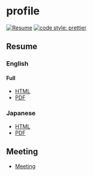# profile

[![Resume](https://github.com/HiromiShikata/profile/actions/workflows/resume.yml/badge.svg)](https://github.com/HiromiShikata/profile/actions/workflows/resume.yml)
[![code style: prettier](https://img.shields.io/badge/code_style-prettier-ff69b4.svg?style=flat-square)](https://github.com/prettier/prettier)

## Resume

### English

#### Full

- [HTML](https://hiromishikata.github.io/profile/generated/HiromiShika-FullStack-Engineer-and-Manager.resume.full.en.html)
- [PDF](https://hiromishikata.github.io/profile/generated/HiromiShika-FullStack-Engineer-and-Manager.resume.full.en.pdf)

### Japanese

- [HTML](https://hiromishikata.github.io/profile/generated/HiromiShikata-FullStack-Engineer-and-Manager.resume.full.ja.html)
- [PDF](https://hiromishikata.github.io/profile/generated/HiromiShikata-FullStack-Engineer-and-Manager.resume.full.ja.pdf)

## Meeting

- [Meeting](https://hiromi.appointlet.com/s/30-umino/hiromi)
